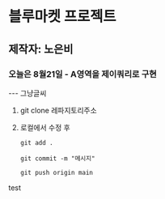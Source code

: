 # 블루마켓 프로젝트

## 제작자: 노은비

### 오늘은 8월21일 - A영역을 제이쿼리로 구현

--- 그냥글씨

1. git clone 레파지토리주소

2. 로컬에서 수정 후 
    
    `git add .`

    `git commit -m "메시지"`

    `git push origin main`

test